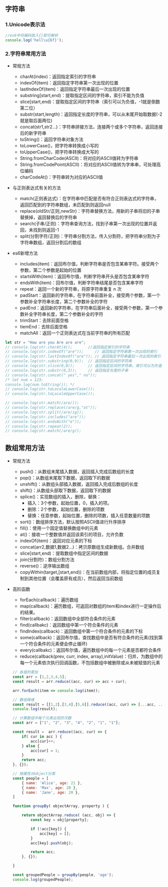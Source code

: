 ## 字符串

### 1.Unicode表示法

```js
//es6中将编码放入{}即可解析
console.log('hell\u{6f}');
```

### 2.字符串常用方法

- 常规方法
  - charAt(index)：返回指定索引的字符串
  - indexOf(item)：返回指定字符串第一次出现的位置
  - lastIndexOf(item)：返回指定字符串最后一次出现的位置
  - substring[start,end)：提取指定区间的字符串，索引不能为负值
  - slice[start,end)：提取指定区间的字符串（索引可以为负值，-1就是倒数第二位）
  - substr(start,length)：返回指定长度的字符串，可以从末尾开始取数据(-2就是取后面两位)
  - concat(str1,str2...)：字符串拼接方法，连接两个或多个字符串，返回连接后的新字符串
  - toString()：返回字符串对象方法
  - toLowerCase()，把字符串转换成小写的
  - toUpperCase()，把字符串转换成大写的
  - String.fromCharCode(ASCII)：将对应的ASCII值转为字符串
  - String.fromCodePoint(ASCII)：将对应的ASCII值转为字串串，可处理高位编码
  - charCodeAt()：字符串转为对应的ASCII值
- 与正则表达式有关的方法
  - match(正则表达式)：在字符串中匹配是否有符合正则表达式的字符串，返回匹配到的字符串数组，未匹配到则返回null
  - replace(oldStr/正则,newStr)：字符串替换方法，用新的子串将旧的子串替换掉，返回替换后的字符串
  - search(子串/正则)：字符串查询方法，找到子串第一次出现的位置并返回，未找到则返回-1
  - split(分割字符/正则)：字符串分割方法，传入分割符，把字符串分割为子字符串数组，返回分割后的数组

- es6新增方法
  - includes(item)：返回布尔值，判断字符串是否包含某串字符。接受两个参数，第二个参数是起始的位置
  - startsWith(item)：返回布尔值，判断字符串开头是否包含某串字符
  - endsWith(item)：回布尔值，判断字符串结尾是否包含某串字符
  - repeat：返回一个新的字符串，将原字符串重复 n 次
  - padStart：返回新的字符串，在字符串前面补全，接受两个参数，第一个参数补全字符串长度，第二个参数补全的字符
  - padEnd：返回新的字符串，在字符串后面补全，接受两个参数，第一个参数补全字符串长度，第二个参数补全的字符
  - trimStart：去除前面空格
  - tiemEnd：去除后面空格
  - matchAll：返回一个正则表达式在当前字符串的所有匹配

```js
let str = "How are you Are are are";
// console.log(str.charAt(4));       //返回指定索引的字符串
// console.log(str.indexOf("are"));     // 返回指定字符串第一次出现的索引
// console.log(str.lastIndexOf("are")); // 返回指定字符串最后一次出现的索引
// console.log(str.substring(0,9));  // 返回指定区间的字符串
// console.log(str.slice(0,0));      // 返回指定区间的字符串，索引可以为负值
// console.log(str.substr(0,3));     // 返回指定长度的子串
// console.log(str.concat(" yes"," no"));
/* let num = 123;
console.log(num.toString()); */
// console.log(str.toLocaleLowerCase());
// console.log(str.toLocaleUpperCase());

// console.log(str.match(/are/));
// console.log(str.replace(/are/g,"at"));
// console.log(str.split(/are/ig));
// console.log(str.includes("are"));
// console.log(str.endsWith("e"));
// console.log(str.repeat(2));
// console.log(str.match(/are/g));
```

## 数组常用方法

- 常规方法
  - push()：从数组末尾插入数据，返回插入完成后数组的长度
  - pop()：从数组末尾取下数据，返回取下的数据
  - unshift()：从数组头部插入数据，返回插入完成后数组的长度
  - shift()：从数组头部取下数据，返回取下的数据
  - splice()：实现数组的插入，删除，替换：
    - 插入：3个参数，起始位置，0，插入的项。
    - 删除：2个参数，起始位置，删除的项数
    - 替换：任意参数，起始位置，删除的项数，插入任意数量的项数
  - sort()：数组排序方法，默认按照ASCII值进行升序排序
  - fill()：使用一个固定值替换数组中的元素
  - at()：接收一个整数值并返回该索引的项目，允许负数
  - indexOf(item)：返回对应元素的下标
  - concat(arr2,数据1,数据2...)：拷贝原数组生成新数组。合并数组
  - slice[start,end)：提取数组中指定区间的数据
  - join(分割符)：数组分割方法
  - reverse()：逆序输出数组
  - copyWithin(target,[start,end))：在当前数组内部，将指定位置的成员复制到其他位置（会覆盖原有成员），然后返回当前数组
  
- 高阶函数

  - forEach(callback)：遍历数组
  - map(callback)：遍历数组，可返回对数组的item和index进行一定操作后的结果。
  - filter(callback)：返回数组中全部符合条件的元素
  - find(callbakc)：返回数组中第一个符合条件的元素
  - findIndex(callback)：返回数组中第一个符合条件的元素的下标
  - some(callback)：返回布尔值，查找数组中是否有符合条件的元素(找到第一个符合条件的元素便会停止循环)
  - every(callbakc)：返回布尔值，遍历数组中的每一个元素是否都符合条件
  - reduce(callback(prev, curr, index, array),initValue)：归并，为数组中的每一个元素依次执行回调函数，不包括数组中被删除或从未被赋值的元素
  
  ```js
  // 各值的累加
  const arr = [1,2,3,4,5];
  const result = arr.reduce((acc, cur) => acc + cur);
  
  arr.forEach(item => console.log(item));
  
  // 数组降维
  const result = [[1,2],[3,4],[5,6]].reduce((acc, cur) => [...acc, ...cur], []);
  console.log(result);
  
  // 计算数组中每个元素出现的次数
  const arr = ["1", "2", "3", "4", "2", "1", "1"];
  
  const result =  arr.reduce((acc, cur) => {
      if( cur in acc ) {
          acc[cur]++;
      } else {
          acc[cur] = 1;
      }
      return acc;
  }, {});
  
  // 按属性对object分类
  const people = [
      { name: 'Alice', age: 21 },
      { name: 'Max', age: 20 },
      { name: 'Jane', age: 20 },
  ]
  
  function groupBy( objectArray, property ) {
  
      return objectArray.reduce( (acc, obj) => {
          const key = obj[property];
  
          if (!acc[key]) {
              acc[key] = [];
          }
          acc[key].push(obj);
  
          return acc;
      }, {});
  
  }
  
  const groupedPeople = groupBy(people, 'age');
  console.log(groupedPeople);
  ```
  
  